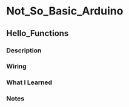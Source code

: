 # Not_So_Basic_Arduino

## Hello_Functions

### Description 


### Wiring 


### What I Learned


### Notes 


